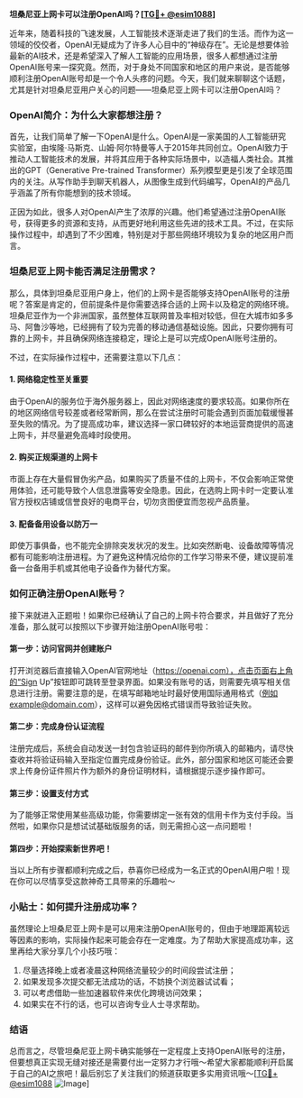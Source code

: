 **坦桑尼亚上网卡可以注册OpenAI吗？[[TG💪+ @esim1088](https://t.me/s/esim1088)]**

近年来，随着科技的飞速发展，人工智能技术逐渐走进了我们的生活。而作为这一领域的佼佼者，OpenAI无疑成为了许多人心目中的“神级存在”。无论是想要体验最新的AI技术，还是希望深入了解人工智能的应用场景，很多人都想通过注册OpenAI账号来一探究竟。然而，对于身处不同国家和地区的用户来说，是否能够顺利注册OpenAI账号却是一个令人头疼的问题。今天，我们就来聊聊这个话题，尤其是针对坦桑尼亚用户关心的问题——坦桑尼亚上网卡可以注册OpenAI吗？

### OpenAI简介：为什么大家都想注册？

首先，让我们简单了解一下OpenAI是什么。OpenAI是一家美国的人工智能研究实验室，由埃隆·马斯克、山姆·阿尔特曼等人于2015年共同创立。OpenAI致力于推动人工智能技术的发展，并将其应用于各种实际场景中，以造福人类社会。其推出的GPT（Generative Pre-trained Transformer）系列模型更是引发了全球范围内的关注。从写作助手到聊天机器人，从图像生成到代码编写，OpenAI的产品几乎涵盖了所有你能想到的技术领域。

正因为如此，很多人对OpenAI产生了浓厚的兴趣。他们希望通过注册OpenAI账号，获得更多的资源和支持，从而更好地利用这些先进的技术工具。不过，在实际操作过程中，却遇到了不少困难，特别是对于那些网络环境较为复杂的地区用户而言。

### 坦桑尼亚上网卡能否满足注册需求？

那么，具体到坦桑尼亚用户身上，他们的上网卡是否能够支持OpenAI账号的注册呢？答案是肯定的，但前提条件是你需要选择合适的上网卡以及稳定的网络环境。坦桑尼亚作为一个非洲国家，虽然整体互联网普及率相对较低，但在大城市如多多马、阿鲁沙等地，已经拥有了较为完善的移动通信基础设施。因此，只要你拥有可靠的上网卡，并且确保网络连接稳定，理论上是可以完成OpenAI账号注册的。

不过，在实际操作过程中，还需要注意以下几点：

#### 1. 网络稳定性至关重要

由于OpenAI的服务位于海外服务器上，因此对网络速度的要求较高。如果你所在的地区网络信号较差或者经常断网，那么在尝试注册时可能会遇到页面加载缓慢甚至失败的情况。为了提高成功率，建议选择一家口碑较好的本地运营商提供的高速上网卡，并尽量避免高峰时段使用。

#### 2. 购买正规渠道的上网卡

市面上存在大量假冒伪劣产品，如果购买了质量不佳的上网卡，不仅会影响正常使用体验，还可能导致个人信息泄露等安全隐患。因此，在选购上网卡时一定要认准官方授权店铺或信誉良好的电商平台，切勿贪图便宜而忽视产品质量。

#### 3. 配备备用设备以防万一

即使万事俱备，也不能完全排除突发状况的发生。比如突然断电、设备故障等情况都有可能影响注册进程。为了避免这种情况给你的工作学习带来不便，建议提前准备一台备用手机或其他电子设备作为替代方案。

### 如何正确注册OpenAI账号？

接下来就进入正题啦！如果你已经确认了自己的上网卡符合要求，并且做好了充分准备，那么就可以按照以下步骤开始注册OpenAI账号啦：

#### 第一步：访问官网并创建账户

打开浏览器后直接输入OpenAI官网地址（https://openai.com），点击页面右上角的“Sign Up”按钮即可跳转至登录界面。如果没有账号的话，则需要先填写相关信息进行注册。需要注意的是，在填写邮箱地址时最好使用国际通用格式（例如example@domain.com），这样可以避免因格式错误而导致验证失败。

#### 第二步：完成身份认证流程

注册完成后，系统会自动发送一封包含验证码的邮件到你所填入的邮箱内，请尽快查收并将验证码输入至指定位置完成身份验证。此外，部分国家和地区可能还会要求上传身份证件照片作为额外的身份证明材料，请根据提示逐步操作即可。

#### 第三步：设置支付方式

为了能够正常使用某些高级功能，你需要绑定一张有效的信用卡作为支付手段。当然啦，如果你只是想试试基础版服务的话，则无需担心这一点问题啦！

#### 第四步：开始探索新世界吧！

当以上所有步骤都顺利完成之后，恭喜你已经成为一名正式的OpenAI用户啦！现在你可以尽情享受这款神奇工具带来的乐趣啦～

### 小贴士：如何提升注册成功率？

虽然理论上坦桑尼亚上网卡是可以用来注册OpenAI账号的，但由于地理距离较远等因素的影响，实际操作起来可能会存在一定难度。为了帮助大家提高成功率，这里再给大家分享几个小技巧哦：

1. 尽量选择晚上或者凌晨这种网络流量较少的时间段尝试注册；
2. 如果发现多次提交都无法成功的话，不妨换个浏览器试试看；
3. 可以考虑借助一些加速器软件来优化跨境访问效果；
4. 如果实在不行的话，也可以咨询专业人士寻求帮助。

### 结语

总而言之，尽管坦桑尼亚上网卡确实能够在一定程度上支持OpenAI账号的注册，但要想真正实现无缝对接还是需要付出一定努力才行哦～希望大家都能顺利开启属于自己的AI之旅吧！最后别忘了关注我们的频道获取更多实用资讯哦～[[TG💪+ @esim1088](https://t.me/s/esim1088) ![Image](https://i.postimg.cc/4NQfJmqS/Snipaste-2025-05-13-00-14-12.png)]